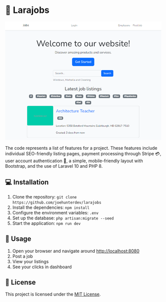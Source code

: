 # 🚀 Larajobs
![Larajobs Example](larajobs-example.png)

The code represents a list of features for a project. These features include individual SEO-friendly listing pages, payment processing through Stripe 💳, user account authentication 🔐, a simple, mobile-friendly layout with Bootstrap, and the use of Laravel 10 and PHP 8.

## 💻 Installation

1. Clone the repository: `git clone https://github.com/joehunterdev/larajobs`
2. Install the dependencies: `npm install`
3. Configure the environment variables: `.env`
4. Set up the database: `php artisan:migrate --seed`
5. Start the application: `npm run dev`

## 🎯 Usage

1. Open your browser and navigate around [http://localhost:8080](http://localhost:8080)
2. Post a job
3. View your listings
4. See your clicks in dashboard

## 📝 License

This project is licensed under the [MIT License](LICENSE).